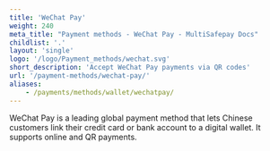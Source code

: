 ```yaml
---
title: 'WeChat Pay'
weight: 240
meta_title: "Payment methods - WeChat Pay - MultiSafepay Docs"
childlist: '.'
layout: 'single'
logo: '/logo/Payment_methods/wechat.svg' 
short_description: 'Accept WeChat Pay payments via QR codes'
url: '/payment-methods/wechat-pay/'
aliases:
    - /payments/methods/wallet/wechatpay/
---
```


WeChat Pay is a leading global payment method that lets Chinese customers link their credit card or bank account to a digital wallet. It supports online and QR payments.

